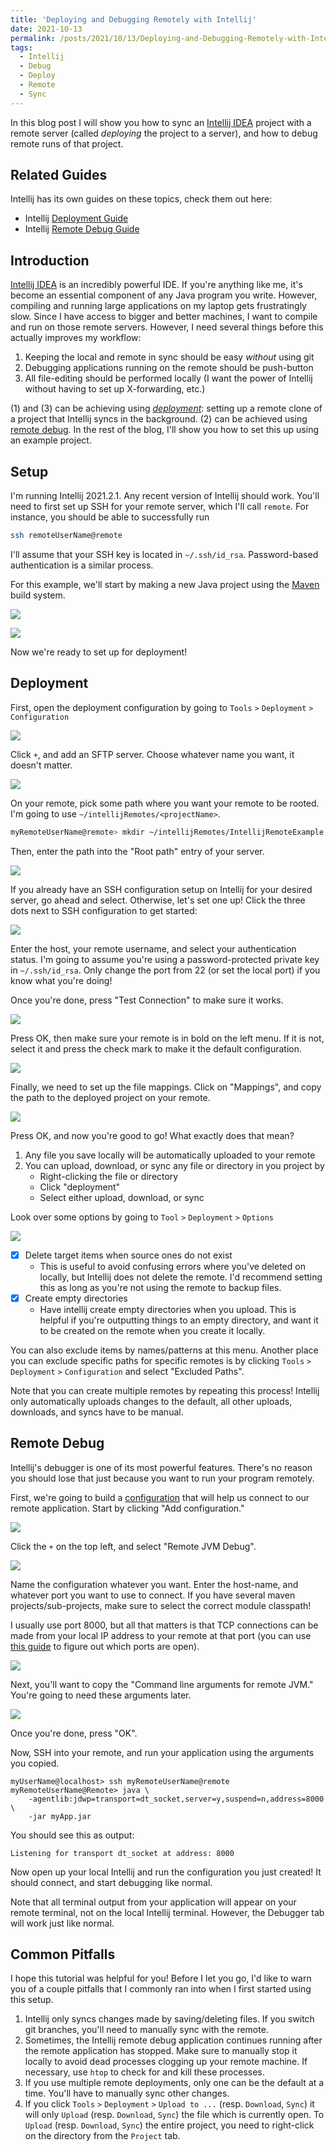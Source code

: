 ```yaml
---
title: 'Deploying and Debugging Remotely with Intellij'
date: 2021-10-13
permalink: /posts/2021/10/13/Deploying-and-Debugging-Remotely-with-Intellij/
tags:
  - Intellij
  - Debug
  - Deploy
  - Remote
  - Sync
---
```


In this blog post I will show you how to sync an [Intellij IDEA](https://www.jetbrains.com/idea/) project with a remote server (called *deploying* the project to a server), and how to debug remote runs of that project.

## Related Guides

Intellij has its own guides on these topics, check them out here:
* Intellij [Deployment Guide](https://www.jetbrains.com/help/idea/tutorial-deployment-in-product.html#before)
* Intellij [Remote Debug Guide](https://www.jetbrains.com/help/idea/tutorial-remote-debug.html)

## Introduction

[Intellij IDEA](https://www.jetbrains.com/idea/) is an incredibly powerful IDE. If you're anything like me, it's become an essential component of any Java program you write. However, compiling and running large applications on my laptop gets frustratingly slow. Since I have access to bigger and better machines, I want to compile and run on those remote servers. However, I need several things before this actually improves my workflow:

1. Keeping the local and remote in sync should be easy *without* using git
1. Debugging applications running on the remote should be push-button
1. All file-editing should be performed locally (I want the power of Intellij without having to set up X-forwarding, etc.)

(1) and (3) can be achieving using [*deployment*](#deployment): setting up a remote clone of a project that Intellij syncs in the background. (2) can be achieved using [remote debug](#remote-debug). 
In the rest of the blog, I'll show you how to set this up using an example project.

## Setup

I'm running Intellij 2021.2.1. Any recent version of Intellij should work. You'll need to first set up SSH for your remote server, which I'll call `remote`. For instance, you should be able to successfully run
```bash
ssh remoteUserName@remote 
```
I'll assume that your SSH key is located in `~/.ssh/id_rsa`. Password-based authentication is a similar process.

For this example, we'll start by making a new Java project using the [Maven](https://maven.apache.org/) build system.

![](/files/posts/2021-10-13-Deploying-and-Debugging-Remotely-with-Intellij/01-Intellij-Create-Project.png)

![](/files/posts/2021-10-13-Deploying-and-Debugging-Remotely-with-Intellij/02-Maven.png)

Now we're ready to set up for deployment!

## Deployment

First, open the deployment configuration by going to `Tools` `>` `Deployment` `>` `Configuration`

![](/files/posts/2021-10-13-Deploying-and-Debugging-Remotely-with-Intellij/03-Configuration-Menu.png)

Click `+`, and add an SFTP server. Choose whatever name you want, it doesn't matter.

![](/files/posts/2021-10-13-Deploying-and-Debugging-Remotely-with-Intellij/04-Add-SFTP.png)

On your remote, pick some path where you want your remote to be rooted. I'm going to use `~/intellijRemotes/<projectName>`.

```bash
myRemoteUserName@remote> mkdir ~/intellijRemotes/IntellijRemoteExample
```

Then, enter the path into the "Root path" entry of your server.

![](/files/posts/2021-10-13-Deploying-and-Debugging-Remotely-with-Intellij/05-Set-Root.png)

If you already have an SSH configuration setup on Intellij for your desired server, go ahead and select. Otherwise, let's set one up!
Click the three dots next to SSH configuration to get started:

![](/files/posts/2021-10-13-Deploying-and-Debugging-Remotely-with-Intellij/06-Three-Dots.png)

Enter the host, your remote username, and select your authentication status. I'm going to assume you're using a password-protected private key in `~/.ssh/id_rsa`. Only change the port from 22 (or set the local port) if you know what you're doing! 

Once you're done, press "Test Connection" to make sure it works.

![](/files/posts/2021-10-13-Deploying-and-Debugging-Remotely-with-Intellij/07-SSH-Config.png)

Press OK, then make sure your remote is in bold on the left menu. If it is not, select it and press the check mark to make it the default configuration.

![](/files/posts/2021-10-13-Deploying-and-Debugging-Remotely-with-Intellij/08-Set-Default.png)

Finally, we need to set up the file mappings. Click on "Mappings", and copy the path to the deployed project on your remote.

![](/files/posts/2021-10-13-Deploying-and-Debugging-Remotely-with-Intellij/09-Mapping.png)

Press OK, and now you're good to go!
What exactly does that mean?

1. Any file you save locally will be automatically uploaded to your remote
2. You can upload, download, or sync any file or directory in you project by
    * Right-clicking the file or directory
    * Click "deployment"
    * Select either upload, download, or sync

Look over some options by going to `Tool` `>` `Deployment` `>` `Options`

![](/files/posts/2021-10-13-Deploying-and-Debugging-Remotely-with-Intellij/10-Options)

- [x] Delete target items when source ones do not exist
    - This is useful to avoid confusing errors where you've deleted on locally, but Intellij does not delete the remote. I'd recommend setting this as long as you're not using the remote to backup files.
- [x] Create empty directories
    - Have intellij create empty directories when you upload. This is helpful if you're outputting things to an empty directory, and want it to be created on the remote when you create it locally.


You can also exclude items by names/patterns at this menu. Another place you can exclude specific paths for specific remotes is by clicking `Tools` `>` `Deployment` `>` `Configuration` and select "Excluded Paths".

Note that you can create multiple remotes by repeating this process! Intellij only automatically uploads changes to the default, all other uploads, downloads, and syncs have to be manual.

## Remote Debug

Intellij's debugger is one of its most powerful features. There's no reason you should lose that just because you want to run your program remotely.

First, we're going to build a [configuration](https://www.jetbrains.com/help/idea/run-debug-configuration.html) that will help us connect to our remote application. Start by clicking "Add configuration."

![](/files/posts/2021-10-13-Deploying-and-Debugging-Remotely-with-Intellij/11-Configuration.png)

Click the `+` on the top left, and select "Remote JVM Debug".

![](/files/posts/2021-10-13-Deploying-and-Debugging-Remotely-with-Intellij/12-Remote-JVM-Debug.png)

Name the configuration whatever you want. Enter the host-name, and whatever port you want to use to connect. If you have several maven projects/sub-projects, make sure to select the correct module classpath!

I usually use port 8000, but all that matters is that TCP connections can be made from your local IP address to your remote at that port (you can use [this guide](https://www.acronis.com/en-us/articles/telnet/) to figure out which ports are open).

![](/files/posts/2021-10-13-Deploying-and-Debugging-Remotely-with-Intellij/13-Debug-Setup.png)

Next, you'll want to copy the "Command line arguments for remote JVM." You're going to need these arguments later.

![](/files/posts/2021-10-13-Deploying-and-Debugging-Remotely-with-Intellij/14-JVM-Args.png)

 Once you're done, press "OK".
 
 Now, SSH into your remote, and run your application using the arguments you copied.
 
 ```
 myUserName@localhost> ssh myRemoteUserName@remote
 myRemoteUserName@Remote> java \
     -agentlib:jdwp=transport=dt_socket,server=y,suspend=n,address=8000 \
     -jar myApp.jar
 ```
 You should see this as output:
 ```
 Listening for transport dt_socket at address: 8000
 ```
 Now open up your local Intellij and run the configuration you just created! It should connect, and start debugging like normal.
 
 Note that all terminal output from your application will appear on your remote terminal, not on the local Intellij terminal. However, the Debugger tab will work just like normal.


## Common Pitfalls

I hope this tutorial was helpful for you! Before I let you go, I'd like to warn you of a couple pitfalls that I commonly ran into when I first started using this setup.

1. Intellij only syncs changes made by saving/deleting files. If you switch git branches, you'll need to manually sync with the remote.
2. Sometimes, the Intellij remote debug application continues running after the remote application has stopped. Make sure to manually stop it locally to avoid dead processes clogging up your remote machine. If necessary, use `htop` to check for and kill these processes.
3. If you use multiple remote deployments, only one can be the default at a time. You'll have to manually sync other changes.
4. If you click `Tools` `>` `Deployment` `>` `Upload to ...` (resp. `Download`, `Sync`) it will only `Upload` (resp. `Download`, `Sync`) the file which is currently open. To `Upload` (resp. `Download`, `Sync`) the entire project, you need to right-click on the directory from the `Project` tab.










